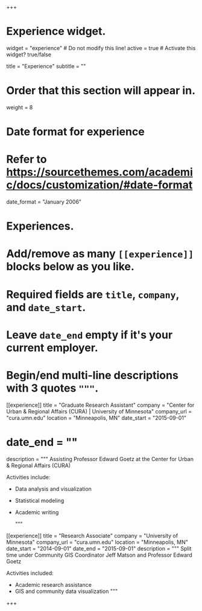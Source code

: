 +++
# Experience widget.
widget = "experience"  # Do not modify this line!
active = true  # Activate this widget? true/false

title = "Experience"
subtitle = ""

# Order that this section will appear in.
weight = 8

# Date format for experience
#   Refer to https://sourcethemes.com/academic/docs/customization/#date-format
date_format = "January 2006"

# Experiences.
#   Add/remove as many `[[experience]]` blocks below as you like.
#   Required fields are `title`, `company`, and `date_start`.
#   Leave `date_end` empty if it's your current employer.
#   Begin/end multi-line descriptions with 3 quotes `"""`.
[[experience]]
  title = "Graduate Research Assistant"
  company = "Center for Urban & Regional Affairs (CURA) | University of Minnesota"
  company_url = "cura.umn.edu"
  location = "Minneapolis, MN"
  date_start = "2015-09-01"
  # date_end = ""
  description = """
Assisting Professor Edward Goetz at the Center for Urban & Regional Affairs (CURA)

Activities include:
* Data analysis and visualization
* Statistical modeling
* Academic writing


  """

[[experience]]
  title = "Research Associate"
  company = "University of Minnesota"
  company_url = "cura.umn.edu"
  location = "Minneapolis, MN"
  date_start = "2014-09-01"
  date_end = "2015-09-01"
  description = """
Split time under Community GIS Coordinator Jeff Matson and Professor Edward Goetz

Activities included:
* Academic research assistance
* GIS and community data visualization
  """

+++
